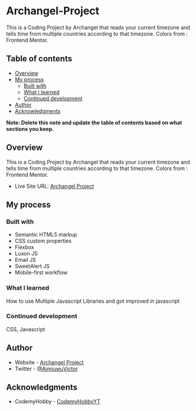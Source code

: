 # Archangel-Project

This is a Coding Project by Archangel that reads your current timezone and tells time from multiple countries according to that timezone.
Colors from : Frontend Mentor.

## Table of contents

- [Overview](#overview)
- [My process](#my-process)
  - [Built with](#built-with)
  - [What I learned](#what-i-learned)
  - [Continued development](#continued-development)
- [Author](#author)
- [Acknowledgments](#acknowledgments)

**Note: Delete this note and update the table of contents based on what sections you keep.**

## Overview

This is a Coding Project by Archangel that reads your current timezone and tells time from multiple countries according to that timezone.
Colors from : Frontend Mentor.

- Live Site URL: [Archangel Project](https://archangeltv.github.io/Archangel-Project/)

## My process

### Built with

- Semantic HTML5 markup
- CSS custom properties
- Flexbox
- Luxon JS
- Email JS
- SweetAlert JS
- Mobile-first workflow

### What I learned

How to use Multiple Javascript Libraries and got improved in javascript

### Continued development

CSS, Javascript

## Author

- Website - [Archangel Project](https://archangeltv.github.io/Archangel-Project/)
- Twitter - [@AimiuwuVictor](https://www.twitter.com/AimiuwuVictor)

## Acknowledgments

- CodemyHobby - [CodemyHobbyYT](https://www.youtube.com/c/codemyhobby)
